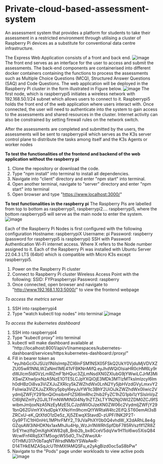 # Private-cloud-based-assessment-system

An assessment system that provides a platform for students to take their assessment in a restricted environment through utilising a cluster of Raspberry Pi devices as a substitute for conventional data centre infrastructure.

The Express Web Application consists of a front and back end.
![image](https://github.com/limxl31/Private-cloud-based-assessment-system/assets/66054853/003618fd-f0fd-461f-a78d-9c04c7da9faa)
The front end serves as an interface for the user to access and submit the assessments.
The back-end components are containerised into different docker containers containing the functions to process the assessments such as Multiple Choice Questions (MCQ), Structured Answer Questions (SAQ) and Code Questions.
The web application will be deployed in the Raspberry Pi cluster in the form illustrated in Figure below.
![image](https://github.com/limxl31/Private-cloud-based-assessment-system/assets/66054853/fff0fb0f-cc63-4e1a-8fea-e170419ba3e7)
The first node, which is raspberrypi5 initiates a wireless network with 192.168.50.1/24 subnet which allows users to connect to it. Raspberrypi5 holds the front end of the web application where users interact with. Once connected, the user will need to authenticate into the system to gain access to the assessments and shared resources in the cluster. Internet activity can also be constrained by setting firewall rules on the network switch.

After the assessments are completed and submitted by the users, the assessments will be sent to raspberrypi4 which serves as the K3s server control plane to distribute the tasks among itself and the K3s Agents or worker nodes


**To test the functionalities of the frontend and backend of the web application without the raspberry pi**
1. Clone the repository or download the code.
2. Type "npm install" into terminal to install all dependencies.
3. Navigate into "client" directory and enter "npm start" into terminal.
4. Open another terminal, navigate to "server" directory and enter "npm start" into terminal
5. Open browser and type "https://www.localhost:3000/"

**To test functionalities in the raspberry pi**
The Raspberry Pis are labelled from top to bottom as raspberrypi1, raspberrypi2…. raspberrypi5, where the bottom raspberrypi5 will serve as the main node to enter the system. 
![image](https://github.com/limxl31/Private-cloud-based-assessment-system/assets/66054853/79da8b71-a81a-43dc-b1a3-6dda4364565c)

Each of the Raspberry Pi Nodes is first configured with the following configuration
Hostname: raspberrypiX
Username: pi
Password: raspberry (password for raspberrypi5 is raspberrypi)
SSH with Password Authentication 
Wi-Fi internet access.
Where X refers to the Node number assigned to it.
Each of the Raspberry Pi was installed with Ubuntu Server 22.04.3 LTS (64bit) which is compatible with Micro K3s except raspberrypi5.

1. Power on the Raspberry Pi cluster
2. Connect to Raspberry Pi cluster Wireless Access Point with the following:
SSID: FYPraspberrypi
Password: raspberry
3. Once connected, open browser and navigate to "http://www.192.168.1.103:5000/" to view the frontend webpage

*To access the metrics server*
1. SSH into raspberrypi4
2. Type "watch kubectl top nodes" into terminal
![image](https://github.com/limxl31/Private-cloud-based-assessment-system/assets/66054853/301d28dd-f43b-4e2a-8cb6-ddc4d96781c6)

*To access the kubernetes dashboard*
1. SSH into raspberrypi4
2. Type "kubectl proxy" into terminal
3. kubectl will make dashboard available at "http://localhost:8001/api/v1/namespaces/kubernetes-dashboard/services/https:kubernetes-dashboard:/proxy/"
4. Fill in bearer token as "eyJhbGciOiJSUzI1NiIsImtpZCI6InFSM1NSX05FSkQ2UkY0VjduMjVDVXZZU05wR1NNLWZaNmI1ME41VFBKNnMifQ.eyJhdWQiOlsiaHR0cHM6Ly9rdWJlcm5ldGVzLmRlZmF1bHQuc3ZjLmNsdXN0ZXIubG9jYWwiLCJrM3MiXSwiZXhwIjoxNzA5NzE1OTE5LCJpYXQiOjE3MDk3MTIzMTksImlzcyI6Imh0dHBzOi8va3ViZXJuZXRlcy5kZWZhdWx0LnN2Yy5jbHVzdGVyLmxvY2FsIiwia3ViZXJuZXRlcy5pbyI6eyJuYW1lc3BhY2UiOiJkZWZhdWx0Iiwic2VydmljZWFjY291bnQiOnsibmFtZSI6ImRhc2hib2FyZC1hZG1pbi1zYSIsInVpZCI6IjNlZmYyZGJlLTFmNWMtNGI4Ny1hZTZkLTY1N2NjOWI2ZDM0ZCJ9fSwibmJmIjoxNzA5NzEyMzE5LCJzdWIiOiJzeXN0ZW06c2VydmljZWFjY291bnQ6ZGVmYXVsdDpkYXNoYm9hcmQtYWRtaW4tc2EifQ.ST60emAt3sBZRCxU-eK_QtXfdO1zDe5z_Xj5ZEwqXStavdD-zUPFi1NK2P2T-Gy9PTiC1tH0nHrL1MPhrFMY2_T9JVaPhXY0b0Q4vhdW_X2dARhL8e4gGZqsAW3iNHDKNx1axMhJIu4Hp_WzJn1NWRhSpfDbF785RVszflf1ZR8ZSrEYtwzIfqOmXghiKW82q8_Bnb2b_bx8CceV5dqVw1H11ol6wo5XisQ84WcwlFnf4RqSXTM5ogcW55dO_TlvZWwoXA-OTHMU317r0bTaqNTWrsdNMbiYSWaAwR-D14THkEMZASqJcUTthMXfAMQSFu_e2yAgBizd0oc5aS8bPw"
5. Navigate to the "Pods" page under workloads to view active pods
![image](https://github.com/limxl31/Private-cloud-based-assessment-system/assets/66054853/be2762c3-1a8a-433a-a372-4bb0f41a84a6)



